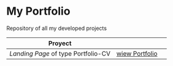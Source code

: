 # My Portfolio

Repository of all my developed projects


| Proyect                             |                                                          |                                                                                      |
| ------------------------------------ | -------------------------------------------------------- | ------------------------------------------------------------------------------------ |
| _Landing Page_ of type Portfolio-CV | [wiew Portfolio](https://joseferrer52.github.io) |
